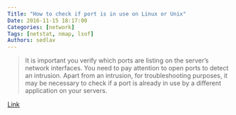 ```yaml
---
Title: "How to check if port is in use on Linux or Unix"
Date: 2016-11-15 18:17:00
Categories: [network]
Tags: [netstat, nmap, lsof]
Authors: sedlav
---
```


> It is important you verify which ports are listing on the server’s network interfaces. You need to pay attention to open ports to detect an intrusion. Apart from an intrusion, for troubleshooting purposes, it may be necessary to check if a port is already in use by a different application on your servers.

[Link](https://www.cyberciti.biz/faq/unix-linux-check-if-port-is-in-use-command/)
